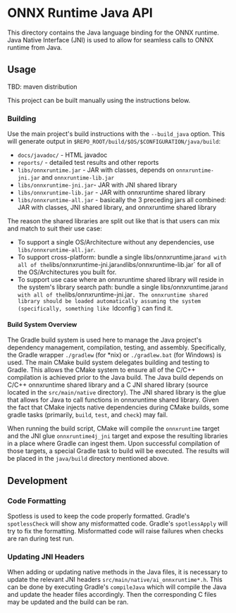 # ONNX Runtime Java API

This directory contains the Java language binding for the ONNX runtime.
Java Native Interface (JNI) is used to allow for seamless calls to ONNX runtime from Java.

## Usage

TBD: maven distribution

This project can be built manually using the instructions below.

### Building

Use the main project's build instructions with the `--build_java` option. This will generate output in `$REPO_ROOT/build/$OS/$CONFIGURATION/java/build`:

* `docs/javadoc/` - HTML javadoc
* `reports/` - detailed test results and other reports
* `libs/onnxruntime.jar` - JAR with classes, depends on `onnxruntime-jni.jar` and `onnxruntime-lib.jar `
* `libs/onnxruntime-jni.jar`- JAR with JNI shared library
* `libs/onnxruntime-lib.jar` - JAR with onnxruntime shared library
* `libs/onnxruntime-all.jar` - basically the 3 preceding jars all combined: JAR with classes, JNI shared library, and onnxruntime shared library

The reason the shared libraries are split out like that is that users can mix and match to suit their use case:

* To support a single OS/Architecture without any dependencies, use `libs/onnxruntime-all.jar`.
* To support cross-platform: bundle a single libs/onnxruntime.jar` and with all of the `libs/onnxruntime-jni.jar` and `libs/onnxruntime-lib.jar` for all of the OS/Architectures you built for.
* To support use case where an onnxruntime shared library will reside in the system's library search path: bundle a single libs/onnxruntime.jar` and with all of the `libs/onnxruntime-jni.jar`. The onnxruntime shared library should be loaded automatically assuming the system (specifically, something like `ldconfig`) can find it.

#### Build System Overview 

The Gradle build system is used here to manage the Java project's dependency management, compilation, testing, and assembly.
Specifically, the Gradle wrapper `./gradlew` (for *nix) or `./gradlew.bat` (for Windows) is used.
The main CMake build system delegates building and testing to Gradle.
This allows the CMake system to ensure all of the C/C++ compilation is achieved prior to the Java build.
The Java build depends on C/C++ onnxruntime shared library and a C JNI shared library (source located in the `src/main/native` directory).
The JNI shared library is the glue that allows for Java to call functions in onnxruntime shared library.
Given the fact that CMake injects native dependencies during CMake builds, some gradle tasks (primarily, `build`, `test`, and `check`) may fail.

When running the build script, CMake will compile the `onnxruntime` target and the JNI glue `onnxruntime4j_jni` target and expose the resulting libraries in a place where Gradle can ingest them.
Upon successful compilation of those targets, a special Gradle task to build will be executed. The results will be placed in the `java/build` directory mentioned above.

## Development

### Code Formatting

Spotless is used to keep the code properly formatted.
Gradle's `spotlessCheck` will show any misformatted code.
Gradle's `spotlessApply` will try to fix the formatting.
Misformatted code will raise failures when checks are ran during test run.

### Updating JNI Headers

When adding or updating native methods in the Java files, it is necessary to update the relevant JNI headers `src/main/native/ai_onnxruntime*.h`.
This can be done by executing Gradle's `compileJava` which will compile the Java and update the header files accordingly.
Then the corresponding C files may be updated and the build can be ran.

